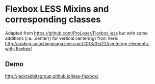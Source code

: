 # Flexbox LESS Mixins and corresponding classes 

Adapted from https://github.com/ProLoser/Flexbox.less but with some additions (i.e. .center() for vertical centering) from here: http://coding.smashingmagazine.com/2013/05/22/centering-elements-with-flexbox/

## Demo
http://jackrabbitsgroup.github.io/less-flexbox/